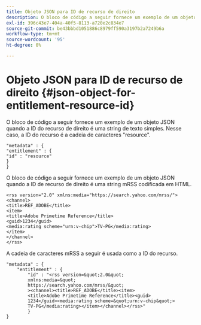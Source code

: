 ```yaml
---
title: Objeto JSON para ID de recurso de direito
description: O bloco de código a seguir fornece um exemplo de um objeto JSON quando a ID do recurso de direito é uma string de texto simples.
exl-id: 396c43e7-404a-40f5-8113-a720e2c834e7
source-git-commit: be43bbbd1051886c8979ff590a3197b2a7249b6a
workflow-type: tm+mt
source-wordcount: '95'
ht-degree: 0%

---
```


# Objeto JSON para ID de recurso de direito {#json-object-for-entitlement-resource-id}

O bloco de código a seguir fornece um exemplo de um objeto JSON quando a ID do recurso de direito é uma string de texto simples. Nesse caso, a ID do recurso é a cadeia de caracteres &quot;resource&quot;.

```
"metadata" : { 
"entitlement" : { 
"id" : "resource" 
} 
}
```

O bloco de código a seguir fornece um exemplo de um objeto JSON quando a ID de recurso de direito é uma string mRSS codificada em HTML.

```
<rss version="2.0" xmlns:media="https://search.yahoo.com/mrss/"> 
<channel> 
<title>REF_ADOBE</title> 
<item> 
<title>Adobe Primetime Reference</title> 
<guid>1234</guid> 
<media:rating scheme="urn:v-chip">TV-PG</media:rating> 
</item> 
</channel> 
</rss>
```

A cadeia de caracteres mRSS a seguir é usada como a ID do recurso.

```
"metadata" : { 
    "entitlement" : { 
        "id" : "<rss version=&quot;2.0&quot; 
        xmlns:media=&quot; 
        https://search.yahoo.com/mrss/&quot; 
        ><channel><title>REF_ADOBE</title><item> 
        <title>Adobe Primetime Reference</title><guid> 
        1234</guid><media:rating scheme=&quot;urn:v-chip&quot;> 
        TV-PG</media:rating></item></channel></rss>" 
        } 
} 
```
